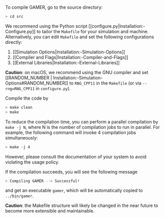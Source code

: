 To compile GAMER, go to the source directory:
```bash
> cd src
```
We recommend using the Python script
[[configure.py|Installation:-Configure.py]]
to tailor the `Makefile` for your simulation and machine. Alternatively, you can
edit `Makefile` and set the following configurations directly:
1. [[Simulation Options|Installation:-Simulation-Options]]
2. [[Compiler and Flags|Installation:-Compiler-and-Flags]]
3. [[External Libraries|Installation:-External-Libraries]]

**Caution**: on macOS, we recommend using the GNU compiler and set
[[RANDOM_NUMBER | Installation:-Simulation-Options#RANDOM_NUMBER]] to `RNG_CPP11`
in the `Makefile` (or via `--rng=RNG_CPP11` in `configure.py`).

Compile the code by
```bash
> make clean
> make
```
To reduce the compilation time, you can perform a parallel
compilation by `make -j N`, where N is the number of compilation
jobs to run in parallel. For example, the following command will
invoke 4 compilation jobs simultaneously:
```bash
> make -j 4
```
However, please consult the documentation of your system to avoid
violating the usage policy.

If the compilation succeeds, you will see the following message
```bash
> Compiling GAMER --> Successful!
```
and get an executable `gamer`, which will be automatically copied
to `../bin/gamer`.

**Caution**: the Makefile structure will likely be changed in the
near future to become more extensible and maintainable.
